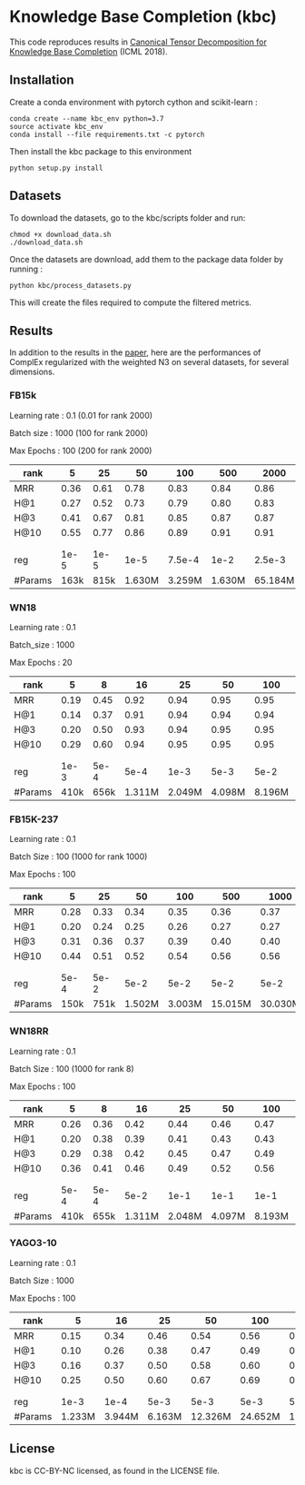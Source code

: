 # Knowledge Base Completion (kbc)
This code reproduces results in [Canonical Tensor Decomposition for Knowledge Base Completion](https://arxiv.org/abs/1806.07297) (ICML 2018).

## Installation
Create a conda environment with pytorch cython and scikit-learn :
```
conda create --name kbc_env python=3.7
source activate kbc_env
conda install --file requirements.txt -c pytorch
```

Then install the kbc package to this environment
```
python setup.py install
```

## Datasets

To download the datasets, go to the kbc/scripts folder and run:
```
chmod +x download_data.sh
./download_data.sh
```

Once the datasets are download, add them to the package data folder by running :
```
python kbc/process_datasets.py
```

This will create the files required to compute the filtered metrics.

## Results
In addition to the results in the [paper](https://arxiv.org/abs/1806.07297), here are the performances of ComplEx 
regularized with the weighted N3 on several datasets, for several dimensions.


### FB15k

Learning rate : 0.1 (0.01 for rank 2000)

Batch size : 1000 (100 for rank 2000)

Max Epochs : 100 (200 for rank 2000)

|   rank     | 5|25|50|100|500|2000|
|------------|--|--|--|---|---|----|
|   MRR      | 0.36|0.61|0.78|0.83|0.84|0.86 |
|   H@1      | 0.27|0.52|0.73|0.79|0.80|0.83 |
|   H@3      | 0.41|0.67|0.81|0.85|0.87|0.87 |
|   H@10     | 0.55|0.77|0.86|0.89|0.91|0.91 |
|            |     |    |    |    |    |     |
|            |     |    |    |    |    |     |
|   reg      | 1e-5|1e-5|1e-5|7.5e-4|1e-2|2.5e-3 |
|   #Params  | 163k|815k|1.630M|3.259M|1.630M|65.184M |

### WN18

Learning rate : 0.1

Batch_size : 1000

Max Epochs : 20

|   rank     | 5|8|16|25|50|100|500|2000 |
|------------| -|-|-|-|-|-|-|- |
|   MRR      | 0.19|0.45|0.92|0.94|0.95|0.95|0.95|0.95 |
|   H@1      | 0.14|0.37|0.91|0.94|0.94|0.94|0.94|0.94 |
|   H@3      | 0.20|0.50|0.93|0.94|0.95|0.95|0.95|0.95 |
|   H@10     | 0.29|0.60|0.94|0.95|0.95|0.95|0.96|0.96 |
|    |  | | | | | | |  |
|    |  | | | | | | |  |
|   reg      | 1e-3|5e-4|5e-4|1e-3|5e-3|5e-2|5e-2|5e-2 |
|   #Params  | 410k|656k|1.311M|2.049M|4.098M|8.196M|40.979M|163.916M|

### FB15K-237

Learning rate : 0.1

Batch Size : 100 (1000 for rank 1000)

Max Epochs : 100

|   rank     | 5|25|50|100|500|1000|2000 |
|------------| -|-|-|-|-|-|- |
|   MRR      | 0.28|0.33|0.34|0.35|0.36|0.37|0.37 |
|   H@1      | 0.20|0.24|0.25|0.26|0.27|0.27|0.27 |
|   H@3      | 0.31|0.36|0.37|0.39|0.40|0.40|0.40 |
|   H@10     | 0.44|0.51|0.52|0.54|0.56|0.56|0.56 |
|            |  | | | | | |  |
|            |  | | | | | |  |
|   reg      | 5e-4|5e-2|5e-2|5e-2|5e-2|5e-2|5e-2 |
|   #Params  | 150k|751k|1.502M|3.003M|15.015M|30.030M|60.060M |

### WN18RR

Learning rate : 0.1

Batch Size : 100 (1000 for rank 8)

Max Epochs : 100

|   rank     | 5|8|16|25|50|100|500|2000 |
|------------| -|-|-|-|-|-|-|- |
|   MRR      | 0.26|0.36|0.42|0.44|0.46|0.47|0.49|0.49 |
|   H@1      | 0.20|0.38|0.39|0.41|0.43|0.43|0.44|0.44 |
|   H@3      | 0.29|0.38|0.42|0.45|0.47|0.49|0.50|0.50 |
|   H@10     | 0.36|0.41|0.46|0.49|0.52|0.56|0.58|0.58 |
|            |  | | | | | | |  |
|            |  | | | | | | |  |
|   reg      | 5e-4|5e-4|5e-2|1e-1|1e-1|1e-1|1e-1|1e-1 |
|   #Params  | 410k|655k|1.311M|2.048M|4.097M|8.193M|40.975M|163.860M |

### YAGO3-10

Learning rate : 0.1

Batch Size : 1000

Max Epochs : 100

|   rank     | 5|16|25|50|100|500|1000 |
|------------| -|-|-|-|-|-|- |
|   MRR      | 0.15|0.34|0.46|0.54|0.56|0.57|0.58 |
|   H@1      | 0.10|0.26|0.38|0.47|0.49|0.50|0.50 |
|   H@3      | 0.16|0.37|0.50|0.58|0.60|0.62|0.62 |
|   H@10     | 0.25|0.50|0.60|0.67|0.69|0.71|0.71 |
|            |  | | | | | |  |
|            |  | | | | | | |  |
|   reg      | 1e-3|1e-4|5e-3|5e-3|5e-3|5e-3|5e-3 |
|   #Params  | 1.233M|3.944M|6.163M|12.326M|24.652M|123.262M|246.524M|


## License
kbc is CC-BY-NC licensed, as found in the LICENSE file.
